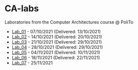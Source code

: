 # CA-labs
Laboratories from the Computer Architectures course @ PoliTo

- [Lab_01](https://github.com/simocosimo/CA-labs/tree/main/lab_01) - 07/10/2021 (Delivered: 13/10/2021)
- [Lab_02](https://github.com/simocosimo/CA-labs/tree/main/lab_02) - 14/10/2021 (Delivered: 20/10/2021)
- [Lab_03](https://github.com/simocosimo/CA-labs/tree/main/lab_03) - 21/10/2021 (Delivered: 29/10/2021)
- [Lab_04](https://github.com/simocosimo/CA-labs/tree/main/lab_04) - 28/10/2021 (Delivered: 29/10/2021)
- [Lab_05](https://github.com/simocosimo/CA-labs/tree/main/lab_05) - 04/11/2021 (Delivered: 10/11/2021)
- [Lab_06](https://github.com/simocosimo/CA-labs/tree/main/lab_06) - 18/11/2021 (Delivered: 22/11/2021)
- [Lab_07](https://github.com/simocosimo/CA-labs/tree/main/lab_07) - 25/11/2021